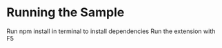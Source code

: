 # Running the Sample

Run npm install in terminal to install dependencies
Run the extension with F5
